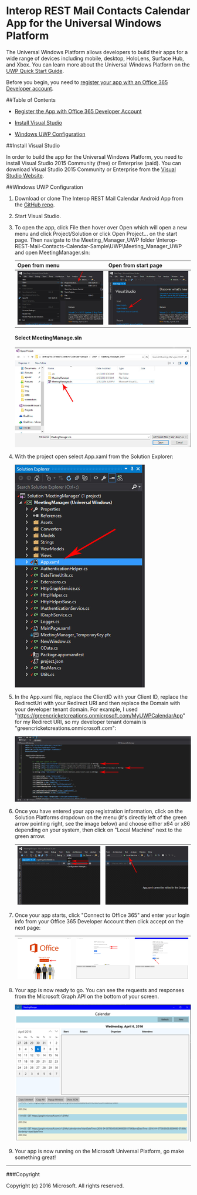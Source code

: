 # Interop REST Mail Contacts Calendar App for the Universal Windows Platform

The Universal Windows Platform allows developers to build their apps for a wide range of devices including mobile, desktop, HoloLens, Surface Hub, and Xbox. You can learn more about the Universal Windows Platform on the [UWP Quick Start Guide](http://microsoft.github.io/UWPQuickStart/index.html#). 

Before you begin, you need to [register your app with an Office 365 Developer account](../).

##Table of Contents

* [Register the App with Office 365 Developer Account](../)

* [Install Visual Studio](#install-visual-studio)

* [Windows UWP Configuration](#windows-uwp-configuration)

##Install Visual Studio

In order to build the app for the Universal Windows Platform, you need to install Visual Studio 2015 Community (free) or Enterprise (paid). You can download Visual Studio 2015 Community or Enterprise from the [Visual Studio Website](https://www.visualstudio.com/).

##Windows UWP Configuration

1. Download or clone The Interop REST Mail Calendar Android App from the [GitHub repo](https://github.com/OfficeDev/Interop-REST-Mail-Contacts-Calendar-Sample).

2. Start Visual Studio.

3. To open the app, click File then hover over Open which will open a new menu and click Project/Solution or click Open Project... on the start page. Then navigate to the Meeting_Manager_UWP folder \Interop-REST-Mail-Contacts-Calendar-Sample\UWP\Meeting_Manager_UWP and open MeetingManager.sln:

	Open from menu | Open from start page
	--- | ---
	![](../img/vs-openproject.jpg) | ![](../img/vs-openproject-2.jpg)

	#### Select MeetingManage.sln 

	![](../img/vs-select-file.jpg)

4. With the project open select App.xaml from the Solution Explorer: 

	![](../img/vs-select-appxaml.jpg)

5. In the App.xaml file, replace the ClientID with your Client ID, replace the RedirectUri with your Redirect URI and then replace the Domain with your developer tenant domain. For example, I used "https://greencricketcreations.onmicrosoft.com/MyUWPCalendarApp" for my Redirect URI, so my developer tenant domain is "greencricketcreations.onmicrosoft.com": 

	![](../img/vs-enter-login.jpg)

6. Once you have entered your app registration information, click on the Solution Platforms dropdown on the menu (it's directly left of the green arrow pointing right, see the image below) and choose either x64 or x86 depending on your system, then click on "Local Machine" next to the green arrow.

	![](../img/vs-64-or-86.jpg) | ![](../img/vs-start-app.jpg)
	--- | ---

7. Once your app starts, click "Connect to Office 365" and enter your login info from your Office 365 Developer Account then click accept on the next page:

	![](../img/vs-connect-to-office.jpg) | ![](../img/vs-login.jpg) | ![](../img/vs-click-accept.jpg)
	--- | --- | ---

8. Your app is now ready to go. You can see the requests and responses from the Microsoft Graph API on the bottom of your screen.

	![](../img/vs-running.jpg)

9. Your app is now running on the Microsoft Universal Platform, go make something great!

---

###Copyright

Copyright (c) 2016 Microsoft. All rights reserved.

